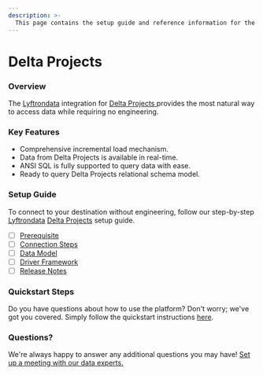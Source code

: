 ```yaml
---
description: >-
  This page contains the setup guide and reference information for the Delta Projects source connector.
---
```


# Delta Projects

### Overview

The [Lyftrondata](https://www.lyftrondata.com/) integration for [Delta Projects](https://www.lyftrondata.com/integration/delta-projects/)[ ](https://www.lyftrondata.com/integration/delta-projects/)provides the most natural way to access data while requiring no engineering.

### Key Features

* Comprehensive incremental load mechanism.
* Data from Delta Projects is available in real-time.&#x20;
* ANSI SQL is fully supported to query data with ease.
* Ready to query Delta Projects relational schema model.

### Setup Guide

To connect to your destination without engineering, follow our step-by-step [Lyftrondata](https://www.lyftrondata.com/)  [Delta Projects](https://www.lyftrondata.com/integration/delta-projects/) setup guide.

* [ ] [Prerequisite](../../marketing-analytics/delta-projects/prerequisite.md)
* [ ] [Connection Steps](../../marketing-analytics/delta-projects/connection-steps.md)
* [ ] [Data Model](../../marketing-analytics/delta-projects/data-model/)
* [ ] [Driver Framework](../../marketing-analytics/delta-projects/driver-framework/)
* [ ] [Release Notes](../../marketing-analytics/delta-projects/release-notes.md)

### Quickstart Steps

Do you have questions about how to use the platform? Don't worry; we've got you covered. Simply follow the quickstart instructions [here](../../../quickstart-steps.md).

### Questions? <a href="#questions" id="questions"></a>

We're always happy to answer any additional questions you may have! [Set up a meeting with our data experts.](https://www.lyftrondata.com/book-a-meeting/)

